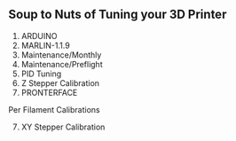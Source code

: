 
## Soup to Nuts of Tuning your 3D Printer

1. ARDUINO
2. MARLIN-1.1.9
3. Maintenance/Monthly
4. Maintenance/Preflight
5. PID Tuning
6. Z Stepper Calibration
7. PRONTERFACE

Per Filament Calibrations

7. XY Stepper Calibration

<!--stackedit_data:
eyJoaXN0b3J5IjpbLTEyNTAyNjQ1MzhdfQ==
-->